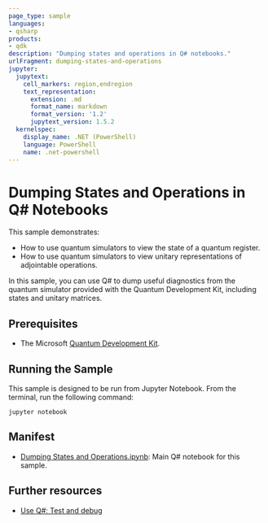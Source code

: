 ```yaml
---
page_type: sample
languages:
- qsharp
products:
- qdk
description: "Dumping states and operations in Q# notebooks."
urlFragment: dumping-states-and-operations
jupyter:
  jupytext:
    cell_markers: region,endregion
    text_representation:
      extension: .md
      format_name: markdown
      format_version: '1.2'
      jupytext_version: 1.5.2
  kernelspec:
    display_name: .NET (PowerShell)
    language: PowerShell
    name: .net-powershell
---
```


# Dumping States and Operations in Q# Notebooks

This sample demonstrates:

- How to use quantum simulators to view the state of a quantum register.
- How to use quantum simulators to view unitary representations of adjointable operations.

In this sample, you can use Q# to dump useful diagnostics from the quantum simulator provided with the Quantum Development Kit, including states and unitary matrices.

## Prerequisites

- The Microsoft [Quantum Development Kit](https://docs.microsoft.com/quantum/install-guide/).

## Running the Sample

This sample is designed to be run from Jupyter Notebook.
From the terminal, run the following command:

```Command Line
jupyter notebook
```

## Manifest

- [Dumping States and Operations.ipynb](https://github.com/microsoft/Quantum/blob/main/samples/diagnostics/dumping/Dumping%20States%20and%20Operations.ipynb): Main Q# notebook for this sample.

## Further resources

- [Use Q#: Test and debug](https://docs.microsoft.com/quantum/user-guide/using-qsharp/testing-debugging#dump-functions)

